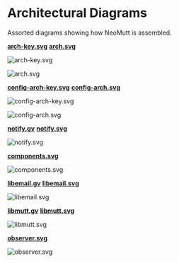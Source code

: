 # Architectural Diagrams

Assorted diagrams showing how NeoMutt is assembled.

**[arch-key.svg](arch-key.svg)** **[arch.svg](arch.svg)**

![arch-key.svg](arch-key.svg)

![arch.svg](arch.svg)

**[config-arch-key.svg](config-arch-key.svg)** **[config-arch.svg](config-arch.svg)**

![config-arch-key.svg](config-arch-key.svg)

![config-arch.svg](config-arch.svg)

**[notify.gv](notify.gv)** **[notify.svg](notify.svg)**

![notify.svg](notify.svg)

**[components.svg](components.svg)**

![components.svg](components.svg)

**[libemail.gv](libemail.gv)** **[libemail.svg](libemail.svg)**

![libemail.svg](libemail.svg)

**[libmutt.gv](libmutt.gv)** **[libmutt.svg](libmutt.svg)**

![libmutt.svg](libmutt.svg)

**[observer.svg](observer.svg)**

![observer.svg](observer.svg)


